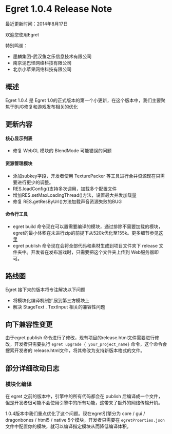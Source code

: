 Egret 1.0.4 Release Note
===============================

最近更新时间：2014年8月17日

欢迎您使用Egret

特别鸣谢：

* 墨麟集团-武汉鱼之乐信息技术有限公司
* 南京泥巴怪网络科技有限公司
* 北京小苹果网络科技有限公司


## 概述
Egret 1.0.4 是 Egret 1.0的正式版本的第一个小更新，在这个版本中，我们主要聚焦于BUG修复和游戏发布相关的优化

## 更新内容

#### 核心显示列表
* 修复 WebGL 模块的 BlendMode 可能错误的问题

#### 资源管理模块
* 添加subkey字段，开发者使用 TexturePacker 等工具进行合并资源现在只需要进行更少的调整。
* RES.loadConfig()支持多次调用，加载多个配置文件
* 增加RES.setMaxLoadingThread()方法，设置最大并发加载量
* 修复 RES.getResByUrl()方法加载声音资源失败的BUG


#### 命令行工具
* egret build 命令现在可以置需要编译的模块，通过排除不需要加载的模块，egret的最小体积在未进行zip的前提下从520k优化至155k。更多细节参见[这里](#tag2)
* egret publish 命令现在会将全部代码和素材生成到项目文件夹下 release 文件夹中。开发者在发布游戏时，只需要把这个文件夹上传到 Web服务器即可。





## 路线图
Egret 接下来的版本将专注解决以下问题
* 将模块化编译机制扩展到第三方模块上
* 解决 StageText . TextInput 相关的兼容性问题


## 向下兼容性变更

由于egret publish 命令进行了修改，现有项目的release.html文件需要进行修改，开发者只需要执行 ``` egret upgrade { your_project_name} ``` 命令，这个命令会搜索开发者的 release.html文件，将其修改为支持新版本格式的文件。


## 部分详细改动日志
<a name="tag1"></a>
### 模块化编译
在 egret 之前的版本中，引擎中的所有代码都会在 publish 后编译成一个文件，但是开发者很可能不会使用引擎中的所有功能，这带来了额外的网络传输开销。

1.0.4版本中我们重点优化了这个问题。现在egret引擎分为 core / gui / dragonbones / html5 / native 5个模块，开发者只需要在 ``` egretProerties.json ``` 文件中配置你的模块，就可以编译指定模块从而降低编译体积。
